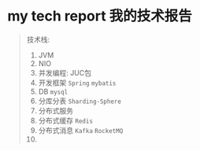 # my tech report 我的技术报告

> 技术栈: 
>
>  	1. JVM
>  	2. NIO
>  	3. 并发编程: JUC包
>  	4. 开发框架 `Spring` `mybatis`
>  	5. DB `mysql`
>  	6. 分库分表 `Sharding-Sphere` 
>  	7. 分布式服务
>  	8. 分布式缓存 `Redis`
>  	9. 分布式消息 `Kafka` `RocketMQ` 
>  	10. 


